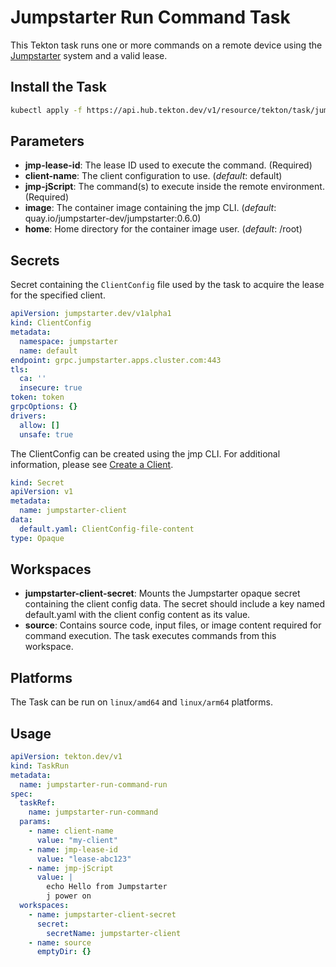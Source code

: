 # Jumpstarter Run Command Task

This Tekton task runs one or more commands on a remote device using the [Jumpstarter](https://github.com/jumpstarter-dev/jumpstarter) system and a valid lease.

## Install the Task

```bash
kubectl apply -f https://api.hub.tekton.dev/v1/resource/tekton/task/jumpstarter-run-command/0.1/raw
```

## Parameters
- **jmp-lease-id**: The lease ID used to execute the command. (Required)
- **client-name**: The client configuration to use. (_default_: default)
- **jmp-jScript**: The command(s) to execute inside the remote environment. (Required)
- **image**: The container image containing the jmp CLI. (_default_: quay.io/jumpstarter-dev/jumpstarter:0.6.0)
- **home**: Home directory for the container image user. (_default_: /root)

## Secrets

Secret containing the `ClientConfig` file used by the task to acquire the lease for the specified client.

```yaml
apiVersion: jumpstarter.dev/v1alpha1
kind: ClientConfig
metadata:
  namespace: jumpstarter
  name: default
endpoint: grpc.jumpstarter.apps.cluster.com:443
tls:
  ca: ''
  insecure: true
token: token
grpcOptions: {}
drivers:
  allow: []
  unsafe: true
```
The ClientConfig can be created using the jmp CLI. For additional information, please see [Create a Client](https://docs.jumpstarter.dev/getting-started/setup-exporter-client.html#create-a-client).

```yaml
kind: Secret
apiVersion: v1
metadata:
  name: jumpstarter-client
data:
  default.yaml: ClientConfig-file-content
type: Opaque
```

## Workspaces
- **jumpstarter-client-secret**: Mounts the Jumpstarter opaque secret containing the client config data. The secret should include a key named default.yaml with the client config content as its value.
- **source**: Contains source code, input files, or image content required for command execution. The task executes commands from this workspace.

## Platforms
The Task can be run on `linux/amd64` and `linux/arm64` platforms.

## Usage
```yaml
apiVersion: tekton.dev/v1
kind: TaskRun
metadata:
  name: jumpstarter-run-command-run
spec:
  taskRef:
    name: jumpstarter-run-command
  params:
    - name: client-name
      value: "my-client"
    - name: jmp-lease-id
      value: "lease-abc123"
    - name: jmp-jScript
      value: |
        echo Hello from Jumpstarter
        j power on 
  workspaces:
    - name: jumpstarter-client-secret
      secret:
        secretName: jumpstarter-client
    - name: source
      emptyDir: {}
```
